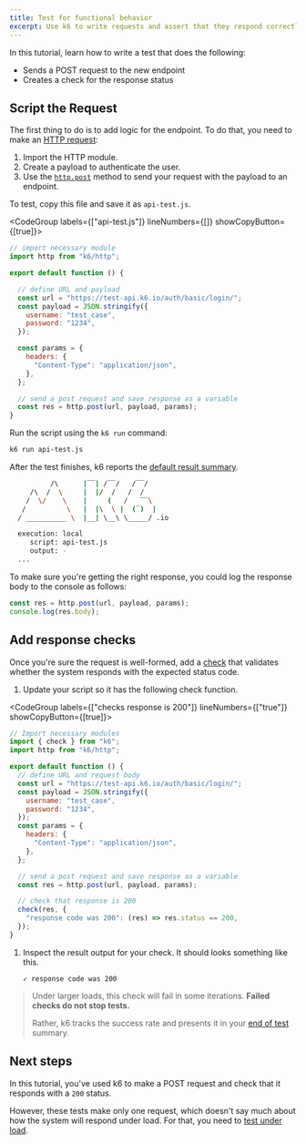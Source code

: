 ```yaml
---
title: Test for functional behavior
excerpt: Use k6 to write requests and assert that they respond correctly
---
```


In this tutorial, learn how to write a test that does the following:
- Sends a POST request to the new endpoint 
- Creates a check for the response status

## Script the Request

The first thing to do is to add logic for the endpoint.
To do that, you need to make an [HTTP request](/using-k6/http-requests):
1. Import the HTTP module.
2. Create a payload to authenticate the user.
3. Use the [`http.post`](/javascript-api/k6-http/post/) method to send your request with the payload to an endpoint.

To test, copy this file and save it as `api-test.js`.

<CodeGroup labels={["api-test.js"]} lineNumbers={[]} showCopyButton={[true]}>

```javascript
// import necessary module
import http from "k6/http";

export default function () {

  // define URL and payload
  const url = "https://test-api.k6.io/auth/basic/login/";
  const payload = JSON.stringify({
    username: "test_case",
    password: "1234",
  });

  const params = {
    headers: {
      "Content-Type": "application/json",
    },
  };

  // send a post request and save response as a variable
  const res = http.post(url, payload, params);
}
``` 

</CodeGroup>

Run the script using the `k6 run` command:

```bash
k6 run api-test.js
```

After the test finishes, k6 reports the [default result summary](/results-output/end-of-test/#the-default-summary).

```bash
          /\      |‾‾| /‾‾/   /‾‾/   
     /\  /  \     |  |/  /   /  /    
    /  \/    \    |     (   /   ‾‾\  
   /          \   |  |\  \ |  (‾)  | 
  / __________ \  |__| \__\ \_____/ .io

  execution: local
     script: api-test.js
     output: -
  ...
```

To make sure you're getting the right response, you could log the response body to the console as follows:

```javascript
const res = http.post(url, payload, params);
console.log(res.body);
```

## Add response checks

Once you're sure the request is well-formed, add a [check](/using-k6/checks) that validates whether the system responds with the expected status code.

1. Update your script so it has the following check function.

  <CodeGroup labels={["checks response is 200"]} lineNumbers={["true"]} showCopyButton={[true]}>

  ```javascript
  // Import necessary modules
  import { check } from "k6";
  import http from "k6/http";
  
  export default function () {
    // define URL and request body
    const url = "https://test-api.k6.io/auth/basic/login/";
    const payload = JSON.stringify({
      username: "test_case",
      password: "1234",
    });
    const params = {
      headers: {
        "Content-Type": "application/json",
      },
    };
  
    // send a post request and save response as a variable
    const res = http.post(url, payload, params);
  
    // check that response is 200
    check(res, {
      "response code was 200": (res) => res.status == 200,
    });
  }
  ```
  
  </CodeGroup>

1. Inspect the result output for your check.
   It should looks something like this.

   ```
   ✓ response code was 200
   ```
 

<Blockquote mod="note" title="">

Under larger loads, this check will fail in some iterations.
**Failed checks do not stop tests.**

Rather, k6 tracks the success rate and presents it in your [end of test](/results-output/end-of-test/) summary.

</Blockquote>

## Next steps

In this tutorial, you've used k6 to make a POST request and check that it responds with a `200` status.

However, these tests make only one request, which doesn't say much about how the system will respond under load.
For that, you need to [test under load](/examples/tutorials/get-started-with-k6/test-for-performance/).
